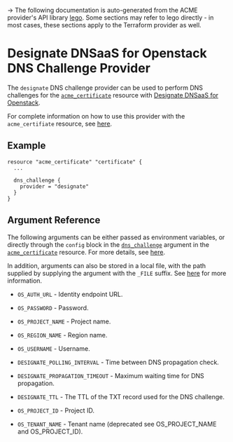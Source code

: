 -> The following documentation is auto-generated from the ACME
provider's API library [lego](https://go-acme.github.io/lego/).  Some
sections may refer to lego directly - in most cases, these sections
apply to the Terraform provider as well.

# Designate DNSaaS for Openstack DNS Challenge Provider

The `designate` DNS challenge provider can be used to perform DNS challenges for
the [`acme_certificate`][resource-acme-certificate] resource with
[Designate DNSaaS for Openstack](https://docs.openstack.org/designate/latest/).

[resource-acme-certificate]: /docs/providers/acme/r/certificate.html

For complete information on how to use this provider with the `acme_certifiate`
resource, see [here][resource-acme-certificate-dns-challenges].

[resource-acme-certificate-dns-challenges]: /docs/providers/acme/r/certificate.html#using-dns-challenges

## Example

```hcl
resource "acme_certificate" "certificate" {
  ...

  dns_challenge {
    provider = "designate"
  }
}
```
## Argument Reference

The following arguments can be either passed as environment variables, or
directly through the `config` block in the
[`dns_challenge`][resource-acme-certificate-dns-challenge-arg] argument in the
[`acme_certificate`][resource-acme-certificate] resource. For more details, see
[here][resource-acme-certificate-dns-challenges].

[resource-acme-certificate-dns-challenge-arg]: /docs/providers/acme/r/certificate.html#dns_challenge

In addition, arguments can also be stored in a local file, with the path
supplied by supplying the argument with the `_FILE` suffix. See
[here][acme-certificate-file-arg-example] for more information.

[acme-certificate-file-arg-example]: /docs/providers/acme/r/certificate.html#using-variable-files-for-provider-arguments

* `OS_AUTH_URL` - Identity endpoint URL.
* `OS_PASSWORD` - Password.
* `OS_PROJECT_NAME` - Project name.
* `OS_REGION_NAME` - Region name.
* `OS_USERNAME` - Username.

* `DESIGNATE_POLLING_INTERVAL` - Time between DNS propagation check.
* `DESIGNATE_PROPAGATION_TIMEOUT` - Maximum waiting time for DNS propagation.
* `DESIGNATE_TTL` - The TTL of the TXT record used for the DNS challenge.
* `OS_PROJECT_ID` - Project ID.
* `OS_TENANT_NAME` - Tenant name (deprecated see OS_PROJECT_NAME and OS_PROJECT_ID).


